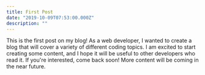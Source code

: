 ```yaml
---
title: First Post
date: "2019-10-09T07:53:00.000Z"
description: ""
---
```


This is the first post on my blog! As a web developer, I wanted to create a blog that will
cover a variety of different coding topics. I am excited to start creating some content, and
I hope it will be useful to other developers who read it. If you're interested, come back
soon! More content will be coming in the near future.